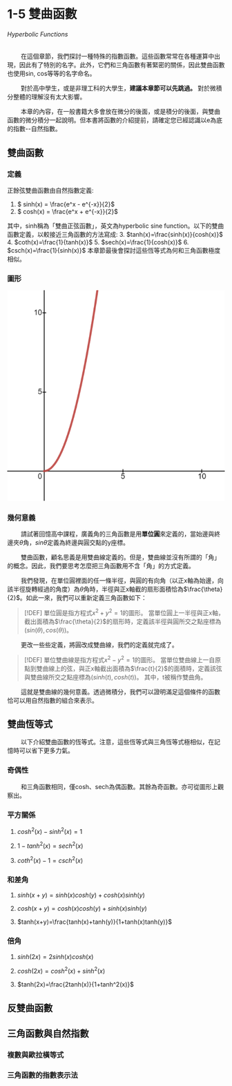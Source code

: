 # 1-5 雙曲函數

###### Hyperbolic Functions

        在這個章節，我們探討一種特殊的指數函數。這些函數常常在各種運算中出現，因此有了特別的名字。此外，它們和三角函數有著緊密的關係，因此雙曲函數也使用sin, cos等等的名字命名。

        對於高中學生，或是非理工科的大學生，**建議本章節可以先跳過。** 對於微積分整體的理解沒有太大影響。

        本章的內容，在一般書籍大多會放在微分的後面，或是積分的後面，與雙曲函數的微分積分一起說明。但本書將函數的介紹提前，請確定您已經認識以e為底的指數--自然指數。

## 雙曲函數

### 定義

正餘弦雙曲函數由自然指數定義:

1. $ sinh(x) = \frac{e^x - e^{-x}}{2}$
2. $ cosh(x) = \frac{e^x + e^{-x}}{2}$

其中，sinh稱為「雙曲正弦函數」，英文為hyperbolic sine function。以下的雙曲函數定義，以較接近三角函數的方法寫成:
3. $tanh(x)=\frac{sinh(x)}{cosh(x)}$
4. $coth(x)=\frac{1}{tanh(x)}$
5. $sech(x)=\frac{1}{cosh(x)}$
6. $csch(x)=\frac{1}{sinh(x)}$
本章節最後會探討這些恆等式為何和三角函數極度相似。

### 圖形

![](https://raw.githubusercontent.com/Edu108/Calculus/main/book_sources/articles/pics/1-3-1.png "Credit: Brilliant.prg")

### 幾何意義

        請試著回憶高中課程，廣義角的三角函數是用**單位圓**來定義的，當始邊與終邊夾$\theta$角，$sin\theta$定義為終邊與圓交點的y座標。

        雙曲函數，顧名思義是用雙曲線定義的。但是，雙曲線並沒有所謂的「角」的概念。因此，我們要思考怎麼把三角函數用不含「角」的方式定義。

        我們發現，在單位圓裡面的任一條半徑，與圓的有向角（以正x軸為始邊，向該半徑旋轉經過的角度）為$\theta$角時，半徑與正x軸截的扇形面積恰為$\frac{\theta}{2}$。如此一來，我們可以重新定義三角函數如下：

> [!DEF]
> 單位圓是指方程式$x^2+y^2=1$的圖形。
> 當單位圓上一半徑與正x軸，截出面積為$\frac{\theta}{2}$的扇形時，定義該半徑與圓所交之點座標為$(sin(\theta ),cos(\theta ))$。

        更改一些些定義，將圓改成雙曲線，我們的定義就完成了。

> [!DEF]
> 單位雙曲線是指方程式$x^2-y^2=1$的圖形。
> 當單位雙曲線上一自原點到雙曲線上的弦，與正x軸截出面積為$\frac{t}{2}$的面積時，定義該弦與雙曲線所交之點座標為$(sinh(t),cosh(t))$。
> 其中，t被稱作雙曲角。

        這就是雙曲線的幾何意義。透過微積分，我們可以證明滿足這個條件的函數恰可以用自然指數的組合來表示。

## 雙曲恆等式

        以下介紹雙曲函數的恆等式。注意，這些恆等式與三角恆等式極相似，在記憶時可以省下更多力氣。

### 奇偶性

        和三角函數相同，僅cosh、sech為偶函數。其餘為奇函數。亦可從圖形上觀察出。

### 平方關係

1. $cosh^2(x)-sinh^2(x)=1$

2. $1-tanh^2(x)=sech^2(x)$

3. $coth^2(x)-1=csch^2(x)$

### 和差角

1. $sinh(x+y)=sinh(x)cosh(y)+cosh(x)sinh(y)$

2. $cosh(x+y)=cosh(x)cosh(y)+sinh(x)sinh(y)$

3. $tanh(x+y)=\frac{tanh(x)+tanh(y)}{1+tanh(x)tanh(y)}$

### 倍角

1. $sinh(2x)=2sinh(x)cosh(x)$

2. $cosh(2x)=cosh^2(x)+sinh^2(x)$

3. $tanh(2x)=\frac{2tanh(x)}{1+tanh^2(x)}$

## 反雙曲函數

## 三角函數與自然指數

### 複數與歐拉橫等式

### 三角函數的指數表示法